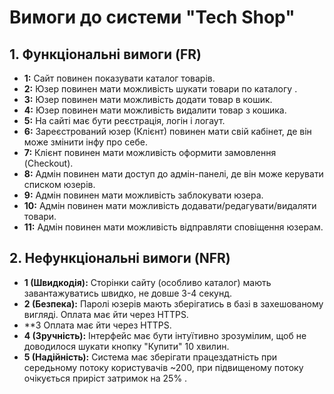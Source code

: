 # Вимоги до системи "Tech Shop"



## 1. Функціональні вимоги (FR)



* **1:** Сайт повинен показувати каталог товарів.
* **2:** Юзер повинен мати можливість шукати товари по каталогу .
* **3:** Юзер повинен мати можливість додати товар в кошик.
* **4:** Юзер повинен мати можливість видалити товар з кошика.
* **5:** На сайті має бути реєстрація, логін і логаут.
* **6:** Зареєстрований юзер (Клієнт) повинен мати свій кабінет, де він може змінити інфу про себе.
* **7:** Клієнт повинен мати можливість оформити замовлення (Checkout).
* **8:** Адмін повинен мати доступ до адмін-панелі, де він може керувати списком юзерів.
* **9:** Адмін повинен мати можливість заблокувати юзера.
* **10:** Адмін повинен мати можливість додавати/редагувати/видаляти товари.
* **11:** Адмін повинен мати можливість відправляти сповіщення юзерам.

## 2. Нефункціональні вимоги (NFR)



* **1 (Швидкодія):** Сторінки сайту (особливо каталог) мають завантажуватись швидко, не довше 3-4 секунд.
* **2 (Безпека):** Паролі юзерів мають зберігатись в базі в захешованому вигляді. Оплата має йти через HTTPS.
* **3 Оплата має йти через HTTPS.
* **4 (Зручність):** Інтерфейс має бути інтуїтивно зрозумілим, щоб не доводилося шукати кнопку "Купити" 10 хвилин.
* **5 (Надійність):** Система має зберігати працездатність при середьному потоку користувачів ~200, при підвищеному потоку очікується приріст затримок на 25% .
